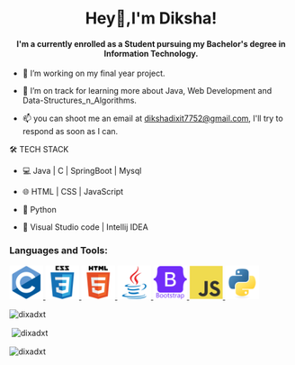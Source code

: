 #
<h1 align="center">Hey👋,I'm Diksha!</h1>
<h4 align="center">I'm a currently enrolled as a Student pursuing my Bachelor's degree in Information Technology.</h4>


- 🔭 I’m working on my final year project.

- 🌱 I’m on track for learning more about Java, Web Development and Data-Structures_n_Algorithms. 

- 📫 you can shoot me an email at dikshadixit7752@gmail.com, I'll try to respond as soon as I can.





    
🛠 TECH STACK
                                                                                   
- 💻   Java | C | SpringBoot | Mysql

- 🌐   HTML | CSS | JavaScript

- 🐍   Python

- 🔧   Visual Studio code | Intellij IDEA 


                                                                                    
<h3 align="left">Languages and Tools:</h3>
<p align="left"><a href="https://www.cprogramming.com/" target="_blank" rel="noreferrer"> <img src="https://raw.githubusercontent.com/devicons/devicon/master/icons/c/c-original.svg" alt="c" width="60" height="60"/> </a> <a href="https://www.w3schools.com/css/" target="_blank" rel="noreferrer"> <img src="https://raw.githubusercontent.com/devicons/devicon/master/icons/css3/css3-original-wordmark.svg" alt="css3" width="60" height="60"/> </a> <a href="https://www.w3.org/html/" target="_blank" rel="noreferrer"> <img src="https://raw.githubusercontent.com/devicons/devicon/master/icons/html5/html5-original-wordmark.svg" alt="html5" width="60" height="60"/> </a> <a href="https://www.java.com" target="_blank" rel="noreferrer"> <img src="https://raw.githubusercontent.com/devicons/devicon/master/icons/java/java-original.svg" alt="java" width="60" height="60"/> </a><a href="https://getbootstrap.com" target="_blank" rel="noreferrer"> <img src="https://raw.githubusercontent.com/devicons/devicon/master/icons/bootstrap/bootstrap-plain-wordmark.svg" alt="bootstrap" width="60" height="60"/> </a> <a href="https://developer.mozilla.org/en-US/docs/Web/JavaScript" target="_blank" rel="noreferrer"> <img src="https://raw.githubusercontent.com/devicons/devicon/master/icons/javascript/javascript-original.svg" alt="javascript" width="60" height="60"/> </a> <a href="https://www.python.org" target="_blank" rel="noreferrer"> <img src="https://raw.githubusercontent.com/devicons/devicon/master/icons/python/python-original.svg" alt="python" width="60" height="60"/> </a> </p>

<p><img align="center" src="https://github-readme-stats.vercel.app/api/top-langs?username=dixadxt&layout=compact" alt="dixadxt" /></p>


<p>&nbsp;<img align="center" src="https://github-readme-stats.vercel.app/api?username=dixadxt&show_icons=true&locale=en" alt="dixadxt" /></p>

<p><img align="center" src="https://github-readme-streak-stats.herokuapp.com/?user=dixadxt&" alt="dixadxt" /></p>
